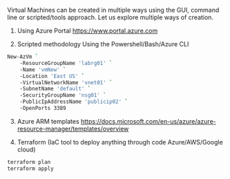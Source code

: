 Virtual Machines can be created in multiple ways using the GUI, command line or scripted/tools approach. Let us explore multiple ways of creation.

1) Using Azure Portal
   https://www.portal.azure.com


2) Scripted methodology 
   Using the Powershell/Bash/Azure CLI
```sh
New-AzVm `
    -ResourceGroupName 'labrg01' `
    -Name 'vmNew' `
    -Location 'East US' `
    -VirtualNetworkName 'vnet01' `
    -SubnetName 'default' `
    -SecurityGroupName 'nsg01' `
    -PublicIpAddressName 'publicip02' `
    -OpenPorts 3389
 ```
	
3) Azure ARM templates
  https://docs.microsoft.com/en-us/azure/azure-resource-manager/templates/overview

4) Terraform (IaC tool to deploy anything through code Azure/AWS/Google cloud)
```sh
terraform plan
terraform apply
```
